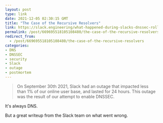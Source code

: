 ```yaml
---
layout: post
type: link
date: 2021-12-05 02:30:15 GMT
title: "The Case of the Recursive Resolvers"
link: https://slack.engineering/what-happened-during-slacks-dnssec-rollout/
permalink: /post/669695518105108480/the-case-of-the-recursive-resolvers
redirect_from: 
  - /post/669695518105108480/the-case-of-the-recursive-resolvers
categories:
- DNS
- DNSSEC
- security
- Slack
- outage
- postmortem
---
```

<blockquote>On September 30th 2021, Slack had an outage that impacted less than 1% of our online user base, and lasted for 24 hours. This outage was the result of our attempt to enable DNSSEC.</blockquote>
<p>It's always DNS.</p>
<p>But a great writeup from the Slack team on what went wrong.</p>
